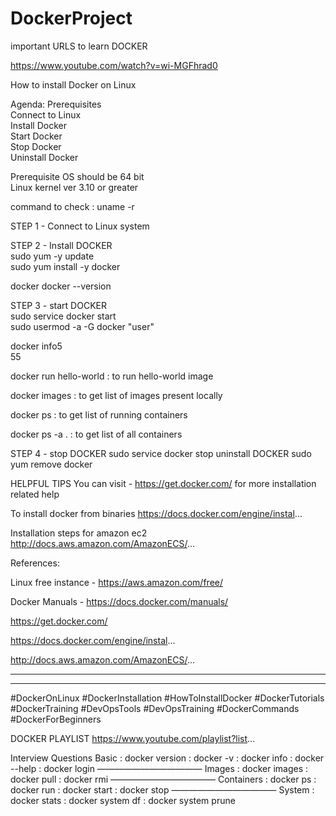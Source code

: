 # DockerProject
important URLS to learn DOCKER<br/>

https://www.youtube.com/watch?v=wi-MGFhrad0


How to install Docker on Linux

Agenda:
Prerequisites<br/>
Connect to Linux<br/>
Install Docker<br/>
Start Docker<br/>
Stop Docker<br/>
Uninstall Docker<br/>


Prerequisite
OS should be 64 bit<br/>
Linux kernel ver 3.10 or greater<br/>

command to check : uname -r<br/>

STEP 1 - Connect to Linux system<br/>

STEP 2 - Install DOCKER<br/>
sudo yum -y update<br/>
sudo yum install -y docker<br/>

docker
docker --version<br/>

STEP 3 - start DOCKER<br/>
sudo service docker start<br/>
sudo usermod -a -G docker "user"<br/>

docker info5<br/>55

docker run hello-world : to run hello-world image

docker images : to get list of images present locally

docker ps : to get list of running containers

docker ps -a .  : to get list of all containers

STEP 4 - stop DOCKER
sudo service docker stop
uninstall DOCKER
sudo yum remove docker

HELPFUL TIPS
You can visit - https://get.docker.com/
for more installation related help

To install docker from binaries
https://docs.docker.com/engine/instal...

Installation steps for amazon ec2
http://docs.aws.amazon.com/AmazonECS/...


References:

Linux free instance - https://aws.amazon.com/free/

Docker Manuals - https://docs.docker.com/manuals/

https://get.docker.com/

https://docs.docker.com/engine/instal...

http://docs.aws.amazon.com/AmazonECS/...
____________________________________________________________

_____________________________________________________________

#DockerOnLinux #DockerInstallation #HowToInstallDocker #DockerTutorials #DockerTraining #DevOpsTools #DevOpsTraining #DockerCommands #DockerForBeginners

DOCKER PLAYLIST
https://www.youtube.com/playlist?list...


Interview Questions
Basic
: docker version
: docker -v
: docker info
: docker --help
: docker login
————————————
Images
: docker images
: docker pull
: docker rmi
————————————
Containers
: docker ps
: docker run
: docker start
: docker stop
————————————
System
: docker stats
: docker system df
: docker system prune
